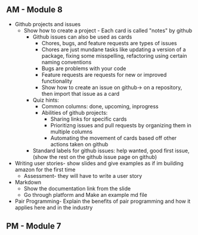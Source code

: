 ## AM - Module 8
- Github projects and issues
  - Show how to create a project
		- Each card is called "notes" by github
	- Github issues can also be used as cards
		- Chores, bugs, and feature requests are types of issues
		- Chores are just mundane tasks like updating a version of a package, fixing some misspelling, refactoring using certain naming conventions
		- Bugs are problems with your code
		- Feature requests are requests for new or improved functionality
		- Show how to create an issue on github-> on a repository, then import that issue as a card
	- Quiz hints:
		- Common columns: done, upcoming, inprogress
		- Abilities of github projects: 
			- Sharing links for specific cards
			- Prioritizng issues and pull requests by organizing them in multiple columns
			- Automating the movement of cards based off other actions taken on github
	- Standard labels for github issues: help wanted, good first issue, (show the rest on the github issue page on github)
- Writing user stories- show slides and give examples as if im building amazon for the first time
	- Assessment- they will have to write a user story
- Markdown
	- Show the documentation link from the slide
	- Go through platform and Make an example md file
- Pair Programming- Explain the benefits of pair programming and how it applies here and in the industry

## PM - Module 7